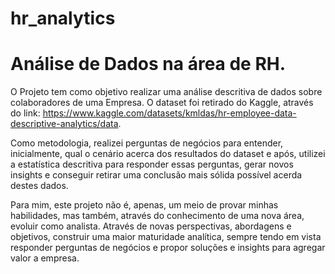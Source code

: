# hr_analytics

# Análise de Dados na área de RH.

O Projeto tem como objetivo realizar uma análise descritiva de dados sobre colaboradores de uma Empresa.
O dataset foi retirado do Kaggle, através do link: https://www.kaggle.com/datasets/kmldas/hr-employee-data-descriptive-analytics/data.

Como metodologia, realizei perguntas de negócios para entender, inicialmente, qual o cenário acerca dos resultados do dataset e após, utilizei a estatística descritiva para responder essas perguntas, gerar novos insights e conseguir retirar uma conclusão mais sólida possível acerda destes dados. 

Para mim, este projeto não é, apenas, um meio de provar minhas habilidades, mas também, através do conhecimento de uma nova área, evoluir como analista. Através de novas perspectivas, abordagens e objetivos, construir uma maior maturidade analítica, sempre tendo em vista responder perguntas de negócios e propor soluções e insights para agregar valor a empresa.
